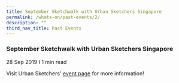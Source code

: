 ```yaml
---
title: September Sketchwalk with Urban Sketchers Singapore
permalink: /whats-on/past-events/2/
description: ""
third_nav_title: Past Events
---
```

### **September Sketchwalk with Urban Sketchers Singapore**
28 Sep 2019 I 1 min read

Visit Urban Sketchers' [event page](https://www.facebook.com/events/525707431573472/) for more information!